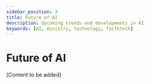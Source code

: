 ```yaml
---
sidebar_position: 3
title: Future of AI
description: Upcoming trends and developments in AI
keywords: [AI, ministry, technology, faithtech]
---
```


# Future of AI

[Content to be added]
